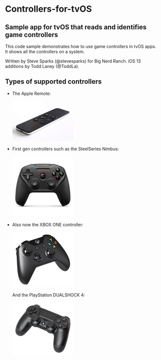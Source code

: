 # Controllers-for-tvOS
## Sample app for tvOS that reads and identifies game controllers

This code sample demonstrates how to use game controllers in tvOS apps. It shows all the controllers on a system.

Written by Steve Sparks (@stevesparks) for Big Nerd Ranch. iOS 13 additions by Todd Laney (@ToddLa).

## Types of supported controllers

<ul>
<li>The Apple Remote:

![Apple TV Remote](readme-images/appletvremote.jpg)

<li>First gen controllers such as the SteelSeries Nimbus:

![SteelSeries Nimbus](readme-images/steelseries.jpg)

<li>Also now the XBOX ONE controller:

![XBOX ONE](readme-images/xbox.jpg)

And the PlayStation DUALSHOCK 4:

![DUALSHOCK4](readme-images/dualshock.jpg)


